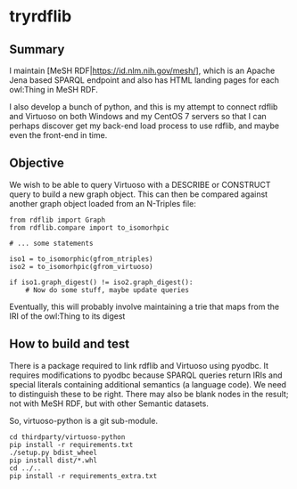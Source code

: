 # tryrdflib

## Summary

I maintain [MeSH RDF|https://id.nlm.nih.gov/mesh/], which is an Apache Jena based SPARQL endpoint
and also has HTML landing pages for each owl:Thing in MeSH RDF.

I also develop a bunch of python, and this is my attempt to connect rdflib and Virtuoso on both
Windows and my CentOS 7 servers so that I can perhaps discover get my back-end load process
to use rdflib, and maybe even the front-end in time.

## Objective

We wish to be able to query Virtuoso with a DESCRIBE or CONSTRUCT query to build a new graph object.
This can then be compared against another graph object loaded from an N-Triples file:

```
from rdflib import Graph
from rdflib.compare import to_isomorhpic

# ... some statements

iso1 = to_isomorphic(gfrom_ntriples)
iso2 = to_isomorhpic(gfrom_virtuoso)

if iso1.graph_digest() != iso2.graph_digest():
    # Now do some stuff, maybe update queries

```

Eventually, this will probably involve maintaining a trie that maps from the IRI of the owl:Thing to its digest


## How to build and test

There is a package required to link rdflib and Virtuoso using pyodbc.  It
requires modifications to pyodbc because SPARQL queries return IRIs and special
literals containing additional semantics (a language code).  We need to
distinguish these to be right.  There may also be blank nodes in the result; not
with MeSH RDF, but with other Semantic datasets.

So, virtuoso-python is a git sub-module.   


```
cd thirdparty/virtuoso-python
pip install -r requirements.txt
./setup.py bdist_wheel
pip install dist/*.whl
cd ../..
pip install -r requirements_extra.txt
```



